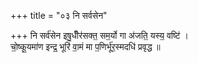 +++
title = "०३ नि सर्वसेन"

+++
नि सर्व॑सेन इषु॒धीँर॑सक्त॒ सम॒र्यो गा अ॑जति॒ यस्य॒ वष्टि॑ ।  
चो॒ष्कू॒यमा॑ण इन्द्र॒ भूरि॑ वा॒मं मा प॒णिर्भू॑र॒स्मदधि॑ प्रवृद्ध ॥